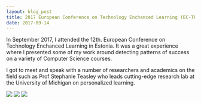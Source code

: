 ```yaml
---
layout: blog_post
title: 2017 European Conference on Technology Enchanced Learning (EC-TEL)
date: 2017-09-14
---
```


In September 2017, I attended the 12th. European Conference on Technology Enchanced Learning in Estonia. It was a great experience where I presented some of my work around detecting patterns of success on a variety of Computer Science courses. 

I got to meet and speak with a number of researchers and academics on the field such as Prof Stephanie Teasley who leads cutting-edge research lab at the University of Michigan on personalized learning.

<img class="post-image-bottom" src="{{ site.baseurl }}/images/ectel_me.jpg" />

<img class="post-image-bottom" src="{{ site.baseurl }}/images/ectel_plane.jpg" />

<img class="post-image-bottom" src="{{ site.baseurl }}/images/ectel_square.jpg" />
